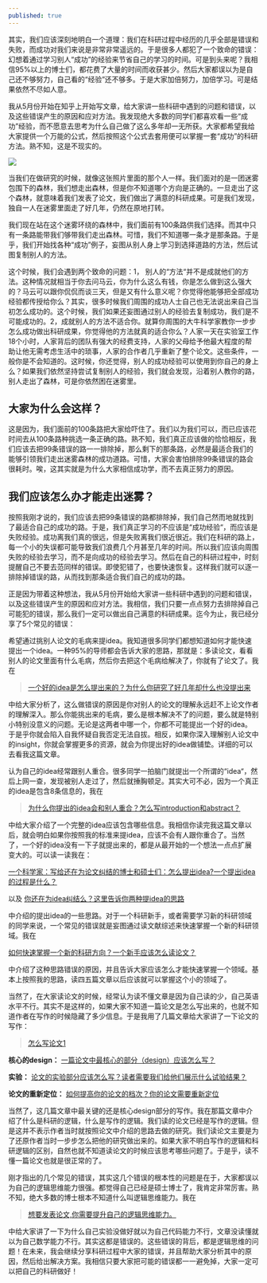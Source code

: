 ```yaml
---
published: true
---
```


其实，我们应该深刻地明白一个道理：我们在科研过程中经历的几乎全部是错误和失败，而成功对我们来说是非常非常遥远的。于是很多人都犯了一个致命的错误：幻想着通过学习别人“成功”的经验来节省自己的学习的时间。可是到头来呢？我相信95%以上的博士们，都花费了大量的时间而收获甚少。然后大家都误以为是自己还不够努力，自己看的“经验”还不够多。于是大家加倍努力，加倍学习。可是结果依然不尽如人意。

我从5月份开始在知乎上开始写文章，给大家讲一些科研中遇到的问题和错误，以及这些错误产生的原因和应对方法。我发现绝大多数的同学们都喜欢看一些“成功”经验，而不愿意去思考为什么自己做了这么多年却一无所获。大家都希望我给大家提供一个万能的公式，然后按照这个公式去套用便可以掌握一套“成功”的科研方法。熟不知，这是不现实的。

![]({{site.baseurl}}/images/14/aa.jpg)

当我们在做研究的时候，就像这张照片里面的那个人一样。我们面对的是一团迷雾包围下的森林，我们想走出森林，但是你不知道哪个方向是正确的。一旦走出了这个森林，就意味着我们发表了论文，我们做出了满意的科研成果。可是我们发现，独自一人在迷雾里面走了好几年，仍然在原地打转。

我们现在站在这个迷雾环绕的森林中，我们面前有100条路供我们选择。而其中只有一条路能带我们够带我们走出森林。可惜，我们不知道哪一条才是那条路。于是乎，我们开始找各种“成功”例子，妄图从别人身上学习到选择道路的方法，然后试图复制别人的方法。

这个时候，我们会遇到两个致命的问题：1， 别人的“方法“并不是成就他们的方法。这种情况就相当于你去问马云，你为什么这么有钱，你是怎么做到这么强大的？马云可以跟你侃侃而谈三天，但是又有什么意义呢？你觉得他能够把全部成功经验都传授给你么？其实，很多时候我们周围的成功人士自己也无法说出来自己当初怎么成功的。这个时候，我们如果还妄图通过别人的经验去复制成功，我们是不可能成功的。2，成就别人的方法不适合你。就算你周围的大牛科学家教你一步步怎么成功做出科研成果，你觉得他的方法就真的适合你么？人家一天在实验室工作18个小时，人家背后的团队有强大的经费支持，人家的父母给予他最大程度的帮助让他无需考虑生活中的琐事，人家的合作者几乎重新了整个论文。这些条件，一般你是不会知道的。这时候，你还觉得，别人的成功经验可以使用到你自己的身上么？如果我们依然坚持尝试复制别人的经验，我们就会发现，沿着别人教你的路，别人走出了森林，可是你依然困在迷雾里。

## 大家为什么会这样？
这是因为，我们面前的100条路把大家给吓住了。我们以为我们可以，而已应该花时间去从100条路种挑选一条正确的路。熟不知，我们真正应该做的恰恰相反，我们应该去把99条错误的路一一排除掉，那么剩下的那条路，必然是最适合我们的能够引领我们走出迷雾森林的成功道路。可惜，大家会害怕排除99条错误的路会很耗时。唉，这其实就是为什么大家相信成功学，而不去真正努力的原因。

## 我们应该怎么办才能走出迷雾？
按照我刚才说的，我们应该去把99条错误的路都排除掉，我们自己然而地就找到了最适合自己的成功的路。于是，我们真正学习的不应该是“成功经验“，而应该是失败经验。成功离我们真的很远，但是失败离我们很近很近。我们在科研的路上，每一个小的失误都可能导致我们浪费几个月甚至几年的时间。所以我们应该向周围失败的经验去学习，而不是向成功的经验去学习。然后在自己的科研过程中，时刻提醒自己不要去范同样的错误。即使犯错了，也要快速恢复。这样我们就可以逐一排除掉错误的路，从而找到那条适合我们自己的成功的路。

正是因为带着这种想法，我从5月份开始给大家讲一些科研中遇到的问题和错误，以及这些错误产生的原因和应对方法。我相信，我们只要一点点努力去排除掉自己可能犯的错误，那么我们一定可以做出自己满意的科研成果。迄今为止，我已经分享了5个常见的错误：

希望通过挑别人论文的毛病来提idea。我知道很多同学们都想知道如何才能快速提出一个idea。一种95%的导师都会告诉大家的思路，那就是：多读论文，看看别人的论文里面有什么毛病，然后你去把这个毛病给解决了，你就有了论文了。我在

> [一个好的idea是怎么提出来的？为什么你研究了好几年却什么也没提出来](https://scientist-with-logic.github.io/%E4%B8%80%E4%B8%AA%E5%A5%BD%E7%9A%84idea%E6%98%AF%E6%80%8E%E4%B9%88%E6%8F%90%E5%87%BA%E6%9D%A5%E7%9A%84-%E4%B8%BA%E4%BB%80%E4%B9%88%E4%BD%A0%E7%A0%94%E7%A9%B6%E4%BA%86%E5%A5%BD%E5%87%A0%E5%B9%B4%E5%8D%B4%E4%BB%80%E4%B9%88%E4%B9%9F%E6%B2%A1%E6%8F%90%E5%87%BA%E6%9D%A5/)

中给大家分析了，这么做错误的原因是你对别人的论文的理解永远赶不上论文作者的理解深入。那么你能挑出来的毛病，要么是根本解决不了的问题，要么就是特别小特别没意义的问题。无论是这两者中哪一个，你都不可能提出一个好的idea。于是乎你就会陷入自我怀疑自我否定无法自拔。相反，如果你深入理解别人论文中的insight，你就会掌握更多的资源，就会为你提出好的idea做铺垫。详细的可以去看我这篇文章。

认为自己的idea经常跟别人重合。很多同学一拍脑门就提出一个所谓的“idea“，然后上网一查，发现被别人走过了，然后就捶胸顿足。其实大可不必，因为一个真正的idea是包含8条信息的，我在

> [为什么你提出的idea会和别人重合？怎么写introduction和abstract？](https://scientist-with-logic.github.io/%E4%B8%BA%E4%BB%80%E4%B9%88%E4%BD%A0%E6%8F%90%E5%87%BA%E7%9A%84idea%E4%BC%9A%E5%92%8C%E5%88%AB%E4%BA%BA%E9%87%8D%E5%90%88-%E6%80%8E%E4%B9%88%E5%86%99introduction%E5%92%8Cabstract/)

中给大家介绍了一个完整的idea应该包含哪些信息。我相信你读完我这篇文章以后，就会明白如果你按照我的标准来提idea，应该不会有人跟你重合了。当然了，一个好的idea没有一下子就提出来的，都是从最开始的一个想法一点点扩展变大的。可以读一读我在：

[一个科学家：写给还在为论文纠结的博士和硕士们：怎么提出idea?一个提出idea的过程是什么？](https://zhuanlan.zhihu.com/p/376326025)

以及
[你还在为idea纠结么？这里告诉你两种提idea的思路](https://scientist-with-logic.github.io/%E4%BD%A0%E8%BF%98%E5%9C%A8%E4%B8%BAidea%E7%BA%A0%E7%BB%93%E4%B9%88-%E8%BF%99%E9%87%8C%E5%91%8A%E8%AF%89%E4%BD%A0%E4%B8%A4%E7%A7%8D%E6%8F%90idea%E7%9A%84%E6%80%9D%E8%B7%AF/)

中介绍的提出idea的一些思路。对于一个科研新手，或者需要学习新的科研领域的同学来说，一个常见的错误就是妄图通过读文献综述来快速掌握一个新的科研领域。我在

[如何快速掌握一个新的科研方向？一个新手应该怎么读论文？](https://scientist-with-logic.github.io/%E7%AD%94%E7%96%91-1-%E5%A6%82%E4%BD%95%E5%BF%AB%E9%80%9F%E6%8E%8C%E6%8F%A1%E4%B8%80%E4%B8%AA%E6%96%B0%E7%9A%84%E7%A7%91%E7%A0%94%E6%96%B9%E5%90%91-%E4%B8%80%E4%B8%AA%E6%96%B0%E6%89%8B%E5%BA%94%E8%AF%A5%E6%80%8E%E4%B9%88%E8%AF%BB%E8%AE%BA%E6%96%87/)

中介绍了这种思路错误的原因，并且告诉大家应该怎么才能快速掌握一个领域。基本上按照我的思路，读四五篇文章以后应该就可以掌握这个小的领域了。

当然了，在大家读论文的时候，经常认为读不懂文章是因为自己读的少，自己英语水平不行。其实不是这样的，如果大家不知道一篇论文是怎么写出来的，也就不知道作者在写作的时候隐藏了多少信息。于是我用了几篇文章给大家讲了一下论文的写作：

> [怎么写论文1](https://scientist-with-logic.github.io/%E6%80%8E%E4%B9%88%E5%86%99%E8%AE%BA%E6%96%871/)

**核心的design：** [一篇论文中最核心的部分（design）应该怎么写？](https://scientist-with-logic.github.io/%E4%B8%80%E7%AF%87%E8%AE%BA%E6%96%87%E4%B8%AD%E6%9C%80%E6%A0%B8%E5%BF%83%E7%9A%84%E9%83%A8%E5%88%86-design-%E5%BA%94%E8%AF%A5%E6%80%8E%E4%B9%88%E5%86%99-%E4%B8%BA%E4%BB%80%E4%B9%88%E8%AF%BB%E4%BA%86%E5%A4%A7%E9%87%8F%E7%9A%84%E6%96%87%E7%AB%A0%E5%8D%B4%E6%AF%AB%E6%97%A0%E6%94%B6%E8%8E%B7/)

**实验：** [论文的实验部分应该怎么写？读者需要我们给他们展示什么试验结果？](https://scientist-with-logic.github.io/%E8%AE%BA%E6%96%87%E7%9A%84%E5%AE%9E%E9%AA%8C%E9%83%A8%E5%88%86%E5%BA%94%E8%AF%A5%E6%80%8E%E4%B9%88%E5%86%99-%E8%AF%BB%E8%80%85%E9%9C%80%E8%A6%81%E6%88%91%E4%BB%AC%E7%BB%99%E4%BB%96%E4%BB%AC%E5%B1%95%E7%A4%BA%E4%BB%80%E4%B9%88%E8%AF%95%E9%AA%8C%E7%BB%93%E6%9E%9C/)

**论文的重新定位：** [如何提高你的论文的档次？你的论文需要重新定位](https://scientist-with-logic.github.io/%E5%A6%82%E4%BD%95%E6%8F%90%E9%AB%98%E4%BD%A0%E7%9A%84%E8%AE%BA%E6%96%87%E7%9A%84%E6%A1%A3%E6%AC%A1-%E4%BD%A0%E7%9A%84%E8%AE%BA%E6%96%87%E9%9C%80%E8%A6%81%E9%87%8D%E6%96%B0%E5%AE%9A%E4%BD%8D/)

当然了，这几篇文章中最关键的还是核心design部分的写作。我在那篇文章中介绍了什么是科研的逻辑，什么是写作的逻辑。我们读的论文已经是写作的逻辑。但是这并不表示作者当时就按照论文中介绍的思路去做的研究。我们读论文主要是为了还原作者当时一步步怎么把他的研究做出来的。如果大家不明白写作的逻辑和科研逻辑的区别，自然也就不知道读论文的时候应该思考哪些问题了。于是乎，读不懂一篇论文也就是很正常的了。

刚才指出的几个常见的错误，其实这几个错误的根本性的问题是在于，大家都误以为自己的逻辑思维能力很强。都觉得自己已经是硕士博士了，我肯定非常厉害。熟不知，绝大多数的博士根本不知道什么叫逻辑思维能力。我在

> [想要发表论文,你需要提升自己的逻辑思维能力。](https://scientist-with-logic.github.io/%E9%80%BB%E8%BE%91/)

中给大家讲了一下为什么自己实验没做好就以为自己代码能力不行，文章没读懂就以为自己数学能力不行。其实这都是错误的。这些错误的背后，都是逻辑思维的问题！在未来，我会继续分享科研过程中大家的错误，并且帮助大家分析其中的原因，然后给出解决方案。我相信只要大家把可能的错误都一一避免掉，大家一定可以把自己的科研做好！
